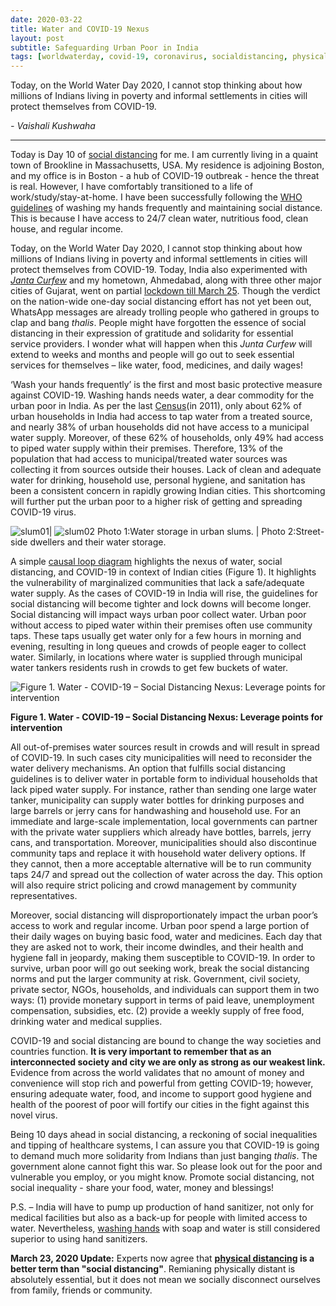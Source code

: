 ```yaml
---
date: 2020-03-22
title: Water and COVID-19 Nexus
layout: post
subtitle: Safeguarding Urban Poor in India
tags: [worldwaterday, covid-19, coronavirus, socialdistancing, physicaldistancing]
---
```

Today, on the World Water Day 2020, I cannot stop thinking about how millions of Indians living in poverty and informal settlements in cities will protect themselves from COVID-19.

*- Vaishali Kushwaha*

---

Today is Day 10 of [social distancing](https://en.wikipedia.org/wiki/Social_distancing) for me. I am currently living in a quaint town of Brookline in Massachusetts, USA. My residence is adjoining Boston, and my office is in Boston - a hub of COVID-19 outbreak - hence the threat is real. However, I have comfortably transitioned to a life of work/study/stay-at-home. I have been successfully following the [WHO guidelines](https://www.who.int/emergencies/diseases/novel-coronavirus-2019/advice-for-public) of washing my hands frequently and maintaining social distance. This is because I have access to 24/7 clean water, nutritious food, clean house, and regular income. 

Today, on the World Water Day 2020, I cannot stop thinking about how millions of Indians living in poverty and informal settlements in cities will protect themselves from COVID-19. Today, India also experimented with [*Janta Curfew*](https://www.livemint.com/news/india/janata-curfew-india-embraces-social-distancing-to-fight-novel-coronavirus-11584855677816.html) and my hometown, Ahmedabad, along with three other major cities of Gujarat, went on partial [lockdown till March 25](https://www.livemint.com/news/india/coronavirus-ahmedabad-surat-rajkot-vadodara-under-lockdown-until-25-march-11584845093709.html). Though the verdict on the nation-wide one-day social distancing effort has not yet been out, WhatsApp messages are already trolling people who gathered in groups to clap and bang *thalis*. People might have forgotten the essence of social distancing in their expression of gratitude and solidarity for essential service providers. I wonder what will happen when this *Junta Curfew* will extend to weeks and months and people will go out to seek essential services for themselves – like water, food, medicines, and daily wages!

‘Wash your hands frequently’ is the first and most basic protective measure against COVID-19. Washing hands needs water, a dear commodity for the urban poor in India. As per the last [Census](http://censusindia.gov.in/DigitalLibrary/TablesSeries2001.aspx)(in 2011), only about 62% of urban households in India had access to tap water from a treated source, and nearly 38% of urban households did not have access to a municipal water supply. Moreover, of these 62% of households, only 49% had access to piped water supply within their premises. Therefore, 13% of the population that had access to municipal/treated water sources was collecting it from sources outside their houses. Lack of clean and adequate water for drinking, household use, personal hygiene, and sanitation has been a consistent concern in rapidly growing Indian cities. This shortcoming will further put the urban poor to a higher risk of getting and spreading COVID-19 virus.

![slum01](../img/slum01.jpeg)| ![slum02](../img/slum02.jpeg)
Photo 1:Water storage in urban slums. | Photo 2:Street-side dwellers and their water storage.


A simple [causal loop diagram](https://en.wikipedia.org/wiki/Causal_loop_diagram) highlights the nexus of water, social distancing, and COVID-19 in context of Indian cities (Figure 1). It highlights the vulnerability of marginalized communities that lack a safe/adequate water supply. As the cases of COVID-19 in India will rise, the guidelines for social distancing will become tighter and lock downs will become longer. Social distancing will impact ways urban poor collect water. Urban poor without access to piped water within their premises often use community taps. These taps usually get water only for a few hours in morning and evening, resulting in long queues and crowds of people eager to collect water. Similarly, in locations where water is supplied through municipal water tankers residents rush in crowds to get few buckets of water. 

![Figure 1. Water - COVID-19 – Social Distancing Nexus: Leverage points for intervention](../img/causal_loop_diagram.jpeg)

**Figure 1. Water - COVID-19 – Social Distancing Nexus: Leverage points for intervention**

All out-of-premises water sources result in crowds and will result in spread of COVID-19. In such cases city municipalities will need to reconsider the water delivery mechanisms. An option that fulfills social distancing guidelines is to deliver water in portable form to individual households that lack piped water supply. For instance, rather than sending one large water tanker, municipality can supply water bottles for drinking purposes and large barrels or jerry cans for handwashing and household use. For an immediate and large-scale implementation, local governments can partner with the private water suppliers which already have bottles, barrels, jerry cans, and transportation. Moreover, municipalities should also discontinue community taps and replace it with household water delivery options. If they cannot, then a more acceptable alternative will be to run community taps 24/7 and spread out the collection of water across the day. This option will also require strict policing and crowd management by community representatives.

Moreover, social distancing will disproportionately impact the urban poor’s access to work and regular income. Urban poor spend a large portion of their daily wages on buying basic food, water and medicines. Each day that they are asked not to work, their income dwindles, and their health and hygiene fall in jeopardy, making them susceptible to COVID-19. In order to survive, urban poor will go out seeking work, break the social distancing norms and put the larger community at risk. Government, civil society, private sector, NGOs, households, and individuals can support them in two ways: (1) provide monetary support in terms of paid leave, unemployment compensation, subsidies, etc. (2) provide a weekly supply of free food, drinking water and medical supplies.

COVID-19 and social distancing are bound to change the way societies and countries function. **It is very important to remember that as an interconnected society and city we are only as strong as our weakest link.** Evidence from across the world validates that no amount of money and convenience will stop rich and powerful from getting COVID-19; however, ensuring adequate water, food, and income to support good hygiene and health of the poorest of poor will fortify our cities in the fight against this novel virus.

Being 10 days ahead in social distancing, a reckoning of social inequalities and tipping of healthcare systems, I can assure you that COVID-19 is going to demand much more solidarity from Indians than just banging *thalis*. The government alone cannot fight this war. So please look out for the poor and vulnerable you employ, or you might know. Promote social distancing, not social inequality - share your food, water, money and blessings! 

P.S. – India will have to pump up production of hand sanitizer, not only for medical facilities but also as a back-up for people with limited access to water. Nevertheless, [washing hands](https://www.who.int/gpsc/5may/Hand_Hygiene_Why_How_and_When_Brochure.pdf) with soap and water is still considered superior to using hand sanitizers.

**March 23, 2020 Update:** Experts now agree that **[physical distancing](https://www.ctvnews.ca/health/coronavirus/why-health-officials-say-physical-distancing-is-a-better-term-than-social-distancing-1.4863344) is a better term than "social distancing"**. Remianing physically distant is absolutely essential, but it does not mean we socially disconnect ourselves from family, friends or community.

